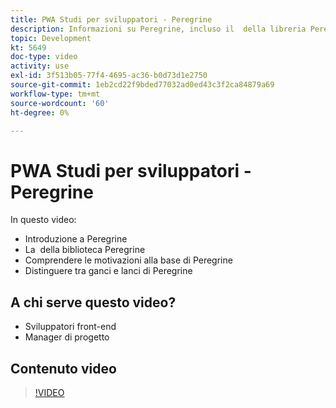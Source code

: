 ```yaml
---
title: PWA Studi per sviluppatori - Peregrine
description: Informazioni su Peregrine, incluso il ​ della libreria Peregrine. Comprendere la motivazione dietro Peregrine ​ le differenze tra ganci e talon di Peregrine.
topic: Development
kt: 5649
doc-type: video
activity: use
exl-id: 3f513b05-77f4-4695-ac36-b0d73d1e2750
source-git-commit: 1eb2cd22f9bded77032ad0ed43c3f2ca84879a69
workflow-type: tm+mt
source-wordcount: '60'
ht-degree: 0%

---
```


# PWA Studi per sviluppatori - Peregrine

In questo video:

- Introduzione a Peregrine
- La &#x200B; della biblioteca Peregrine
- Comprendere le motivazioni alla base di Peregrine &#x200B;
- Distinguere tra ganci e lanci di Peregrine

## A chi serve questo video?

- Sviluppatori front-end
- Manager di progetto

## Contenuto video

>[!VIDEO](https://video.tv.adobe.com/v/35720?quality=12&learn=on)
